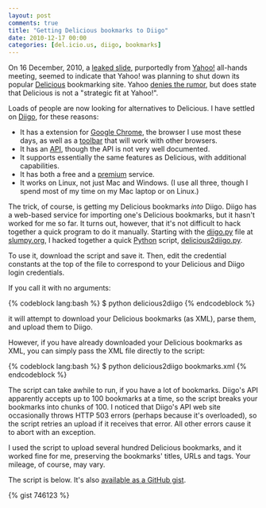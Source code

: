 ```yaml
---
layout: post
comments: true
title: "Getting Delicious bookmarks to Diigo"
date: 2010-12-17 00:00
categories: [del.icio.us, diigo, bookmarks]
---
```


On 16 December, 2010, a [leaked slide][], purportedly from [Yahoo!][]
all-hands meeting, seemed to indicate that Yahoo! was planning to shut
down its popular [Delicious][] bookmarking site. Yahoo [denies the rumor][],
but does state that Delicious is not a "strategic fit at Yahoo!".

[leaked slide]: http://mashable.com/2010/12/16/leaked-slide-shows-yahoo-is-killing-delicious-other-web-apps/
[Yahoo!]: http://www.yahoo.com/
[Delicious]: http://www.delicious.com/
[denies the rumor]: http://mashable.com/2010/12/17/state-of-delicious/

Loads of people are now looking for alternatives to Delicious. I have
settled on [Diigo][], for these reasons:

* It has a extension for [Google Chrome][], the browser I use most these days,
  as well as a [toolbar](http://www.diigo.com/tools/toolbar) that will work
  with other browsers.
* It has an [API][Diigo API], though the API is not very well documented.
* It supports essentially the same features as Delicious, with additional
  capabilities.
* It has both a free and a [premium](http://www.diigo.com/premium) service.
* It works on Linux, not just Mac and Windows. (I use all three, though I
  spend most of my time on my Mac laptop or on Linux.)

[Diigo]: http://www.diigo.com/
[Google Chrome]: http://www.google.com/chrome/
[Diigo API]: http://www.diigo.com/tools/api

The trick, of course, is getting my Delicious bookmarks *into* Diigo. Diigo
has a web-based service for importing one's Delicious bookmarks, but it
hasn't worked for me so far. It turns out, however, that it's not difficult
to hack together a quick program to do it manually. Starting with the
[diigo.py][] file at [slumpy.org](http://slumpy.org), I hacked together a
quick [Python][] script, [delicious2diigo.py][].

[diigo.py]: http://slumpy.org/files/diigo.py_.txt
[delicious2diigo.py]: delicious2diigo.py
[Python]: http://www.python.org/

To use it, download the script and save it. Then, edit the credential
constants at the top of the file to correspond to your Delicious and Diigo
login credentials.

If you call it with no arguments:

{% codeblock lang:bash %}
    $ python delicious2diigo
{% endcodeblock %}

it will attempt to download your Delicious bookmarks (as XML), parse them,
and upload them to Diigo.

However, if you have already downloaded your Delicious bookmarks as XML,
you can simply pass the XML file directly to the script:

{% codeblock lang:bash %}
    $ python delicious2diigo bookmarks.xml
{% endcodeblock %}

The script can take awhile to run, if you have a lot of bookmarks. Diigo's
API apparently accepts up to 100 bookmarks at a time, so the script breaks
your bookmarks into chunks of 100. I noticed that Diigo's API web site
occasionally throws HTTP 503 errors (perhaps because it's overloaded), so
the script retries an upload if it receives that error. All other errors
cause it to abort with an exception.

I used the script to upload several hundred Delicious bookmarks, and it
worked fine for me, preserving the bookmarks' titles, URLs and tags. Your
mileage, of course, may vary.

The script is below. It's also [available as a GitHub gist][].

[available as a GitHub gist]: https://gist.github.com/746123

{% gist 746123 %}
